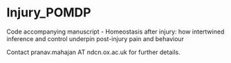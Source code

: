 # Injury_POMDP
Code accompanying manuscript - Homeostasis after injury: how intertwined inference and control underpin post-injury pain and behaviour

Contact pranav.mahajan AT ndcn.ox.ac.uk for further details.
